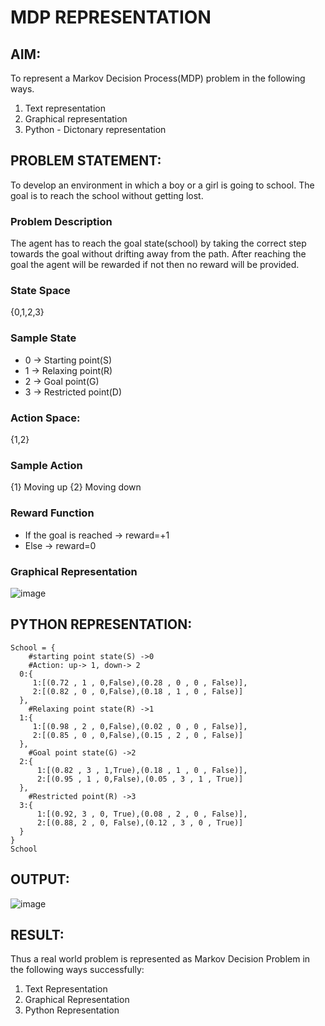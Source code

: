 # MDP REPRESENTATION

## AIM:
To represent a Markov Decision Process(MDP) problem in the following ways.
   1. Text representation
   2. Graphical representation
   3. Python - Dictonary representation

## PROBLEM STATEMENT:
To develop an environment in which a boy or a girl is going to school. The goal is to reach the school without getting lost.
### Problem Description
The agent has to reach the goal state(school) by taking the correct step towards the goal without drifting away from the path. After reaching the goal the agent will be rewarded if not then no reward will be provided.

### State Space
{0,1,2,3}

### Sample State
* 0 -> Starting point(S)
* 1 -> Relaxing point(R)
* 2 -> Goal point(G)
* 3 -> Restricted point(D)

### Action Space:
{1,2}

### Sample Action
{1} Moving up
{2} Moving down

### Reward Function

*  If the goal is reached -> reward=+1
*  Else -> reward=0

### Graphical Representation

![image](https://github.com/Evangelin-Ruth/mdp-representation/assets/94219798/0296a03e-f431-494a-8466-9817fc92fcb7)



## PYTHON REPRESENTATION:
```
School = { 
    #starting point state(S) ->0
    #Action: up-> 1, down-> 2
  0:{
     1:[(0.72 , 1 , 0,False),(0.28 , 0 , 0 , False)],
     2:[(0.82 , 0 , 0,False),(0.18 , 1 , 0 , False)] 
  },
    #Relaxing point state(R) ->1
  1:{
     1:[(0.98 , 2 , 0,False),(0.02 , 0 , 0 , False)],
     2:[(0.85 , 0 , 0,False),(0.15 , 2 , 0 , False)]
  },
    #Goal point state(G) ->2
  2:{
      1:[(0.82 , 3 , 1,True),(0.18 , 1 , 0 , False)],
      2:[(0.95 , 1 , 0,False),(0.05 , 3 , 1 , True)]
  },
    #Restricted point(R) ->3
  3:{
      1:[(0.92, 3 , 0, True),(0.08 , 2 , 0 , False)],
      2:[(0.88, 2 , 0, False),(0.12 , 3 , 0 , True)]
  }
}
School
```

## OUTPUT:

![image](https://github.com/Evangelin-Ruth/mdp-representation/assets/94219798/8449dbe0-1005-42da-b58f-075838983520)


## RESULT:
Thus a real world problem is represented as Markov Decision Problem in the following ways successfully:
 1. Text Representation
 2. Graphical Representation
 3. Python Representation
